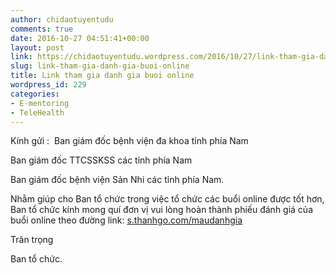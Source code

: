 ```yaml
---
author: chidaotuyentudu
comments: true
date: 2016-10-27 04:51:41+00:00
layout: post
link: https://chidaotuyentudu.wordpress.com/2016/10/27/link-tham-gia-danh-gia-buoi-online/
slug: link-tham-gia-danh-gia-buoi-online
title: Link tham gia danh gia buoi online
wordpress_id: 229
categories:
- E-mentoring
- TeleHealth
---
```


Kính gửi :  Ban giám đốc bệnh viện đa khoa tỉnh phía Nam

Ban giám đốc TTCSSKSS các tỉnh phía Nam

Ban giám đốc bệnh viện Sản Nhi các tỉnh phía Nam.

Nhằm giúp cho Ban tổ chức trong việc tổ chức các buổi online được tốt hơn, Ban tổ chức kính mong quí đơn vị vui lòng hoàn thành phiếu đánh giá của buổi online theo đường link: [s.thanhgo.com/maudanhgia](http://s.thanhgo.com/maudanhgia)

Trân trọng

Ban tổ chức.
